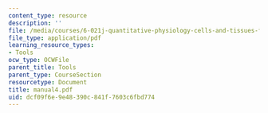 ```yaml
---
content_type: resource
description: ''
file: /media/courses/6-021j-quantitative-physiology-cells-and-tissues-fall-2004/dcf09f6e9e48390c841f7603c6fbd774_manual4.pdf
file_type: application/pdf
learning_resource_types:
- Tools
ocw_type: OCWFile
parent_title: Tools
parent_type: CourseSection
resourcetype: Document
title: manual4.pdf
uid: dcf09f6e-9e48-390c-841f-7603c6fbd774
---
```

